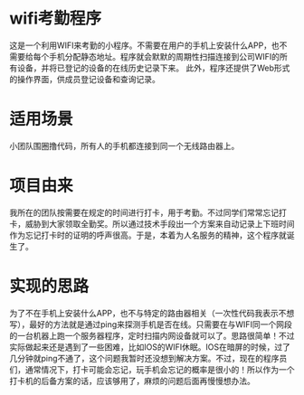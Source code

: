 # wifi考勤程序

这是一个利用WIFI来考勤的小程序。不需要在用户的手机上安装什么APP，也不需要给每个手机分配静态地址。程序就会默默的周期性扫描连接到公司WIFI的所有设备，并将已登记的设备的在线历史记录下来。
此外，程序还提供了Web形式的操作界面，供成员登记设备和查询记录。



# 适用场景

小团队围圈撸代码，所有人的手机都连接到同一个无线路由器上。

# 项目由来

我所在的团队按需要在规定的时间进行打卡，用于考勤。不过同学们常常忘记打卡，威胁到大家领取全勤奖。所以通过技术手段出一个方案来自动记录上下班时间作为忘记打卡时的证明的呼声很高。于是，本着为人名服务的精神，这个程序就诞生了。

# 实现的思路
为了不在手机上安装什么APP，也不与特定的路由器相关（一次性代码我表示不想写），最好的方法就是通过ping来探测手机是否在线。只需要在与WIFI同一个网段的一台机器上跑一个服务器程序，定时扫描内网设备就可以了。思路很简单！不过实际做起来还是遇到了一些困难，比如IOS的WIFI休眠。IOS在暗屏的时候，过了几分钟就ping不通了，这个问题我暂时还没想到解决方案。不过，现在的程序员们，通常情况下，打卡可能会忘记，玩手机会忘记的概率是很小的！所以作为一个打卡机的后备方案的话，应该够用了，麻烦的问题后面再慢慢想办法。



